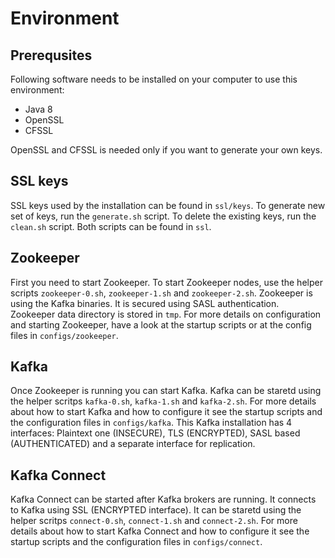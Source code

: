 # Environment

## Prerequsites

Following software needs to be installed on your computer to use this environment:

* Java 8
* OpenSSL
* CFSSL

OpenSSL and CFSSL is needed only if you want to generate your own keys.

## SSL keys

SSL keys used by the installation can be found in `ssl/keys`. To generate new set of keys, run the `generate.sh` script. To delete the existing keys, run the `clean.sh` script. Both scripts can be found in `ssl`.

## Zookeeper

First you need to start Zookeeper. To start Zookeeper nodes, use the helper scripts `zookeeper-0.sh`, `zookeeper-1.sh` and `zookeeper-2.sh`. Zookeeper is using the Kafka binaries. It is secured using SASL authentication. Zookeeper data directory is stored in `tmp`. For more details on configuration and starting Zookeeper, have a look at the startup scripts or at the config files in `configs/zookeeper`.

## Kafka

Once Zookeeper is running you can start Kafka. Kafka can be staretd using the helper scritps `kafka-0.sh`, `kafka-1.sh` and `kafka-2.sh`. For more details about how to start Kafka and how to configure it see the startup scripts and the configuration files in `configs/kafka`. This Kafka installation has 4 interfaces: Plaintext one (INSECURE), TLS (ENCRYPTED), SASL based (AUTHENTICATED) and a separate interface for replication.

## Kafka Connect

Kafka Connect can be started after Kafka brokers are running. It connects to Kafka using SSL (ENCRYPTED interface). It can be staretd using the helper scritps `connect-0.sh`, `connect-1.sh` and `connect-2.sh`. For more details about how to start Kafka Connect and how to configure it see the startup scripts and the configuration files in `configs/connect`.